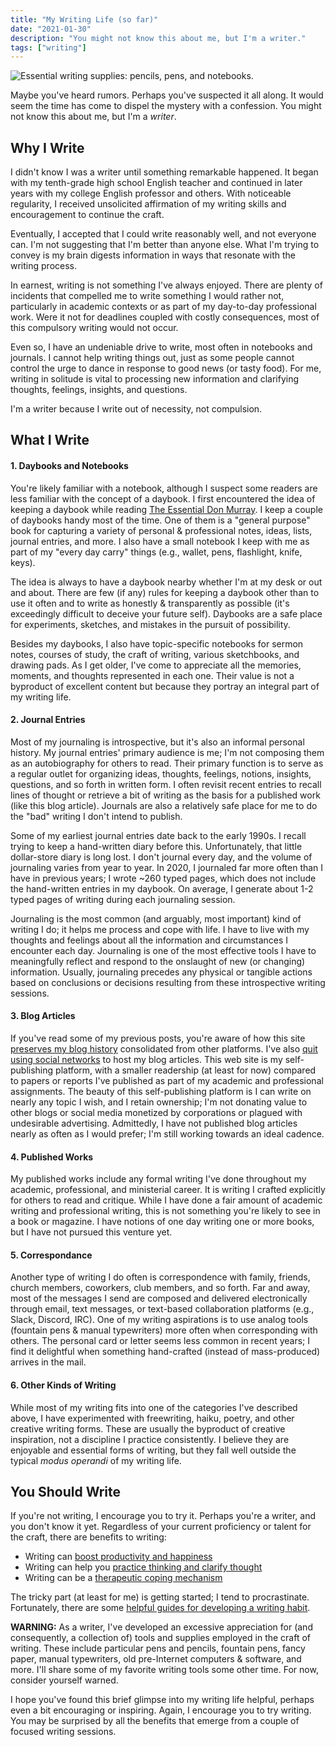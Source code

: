 ```yaml
---
title: "My Writing Life (so far)"
date: "2021-01-30"
description: "You might not know this about me, but I'm a writer."
tags: ["writing"]
---
```


![Essential writing supplies: pencils, pens, and notebooks.](https://kmsmedia.kevansizemore.com/image/2021-01-30_writing_supplies.jpeg)

Maybe you've heard rumors. Perhaps you've suspected it all along. It would seem the time has come to dispel the mystery with a confession. You might not know this about me, but I'm a *writer*.

## Why I Write

I didn't know I was a writer until something remarkable happened. It began with my tenth-grade high school English teacher and continued in later years with my college English professor and others. With noticeable regularity, I received unsolicited affirmation of my writing skills and encouragement to continue the craft.

Eventually, I accepted that I could write reasonably well, and not everyone can. I'm not suggesting that I'm better than anyone else. What I'm trying to convey is my brain digests information in ways that resonate with the writing process. 

In earnest, writing is not something I've always enjoyed. There are plenty of incidents that compelled me to write something I would rather not, particularly in academic contexts or as part of my day-to-day professional work. Were it not for deadlines coupled with costly consequences, most of this compulsory writing would not occur.

Even so, I have an undeniable drive to write, most often in notebooks and journals. I cannot help writing things out, just as some people cannot control the urge to dance in response to good news (or tasty food). For me, writing in solitude is vital to processing new information and clarifying thoughts, feelings, insights, and questions.

I'm a writer because I write out of necessity, not compulsion.

## What I Write

#### 1. Daybooks and Notebooks

You're likely familiar with a notebook, although I suspect some readers are less familiar with the concept of a daybook. I first encountered the idea of keeping a daybook while reading [The Essential Don Murray](https://www.amazon.com/Essential-Don-Murray-Americas-Greatest/dp/0867096004). I keep a couple of daybooks handy most of the time. One of them is a "general purpose" book for capturing a variety of personal & professional notes, ideas, lists, journal entries, and more. I also have a small notebook I keep with me as part of my "every day carry" things (e.g., wallet, pens, flashlight, knife, keys). 

The idea is always to have a daybook nearby whether I'm at my desk or out and about. There are few (if any) rules for keeping a daybook other than to use it often and to write as honestly & transparently as possible (it's exceedingly difficult to deceive your future self). Daybooks are a safe place for experiments, sketches, and mistakes in the pursuit of possibility.

Besides my daybooks, I also have topic-specific notebooks for sermon notes, courses of study, the craft of writing, various sketchbooks, and drawing pads. As I get older, I've come to appreciate all the memories, moments, and thoughts represented in each one. Their value is not a byproduct of excellent content but because they portray an integral part of my writing life.

#### 2. Journal Entries

Most of my journaling is introspective, but it's also an informal personal history. My journal entries' primary audience is me; I'm not composing them as an autobiography for others to read. Their primary function is to serve as a regular outlet for organizing ideas, thoughts, feelings, notions, insights, questions, and so forth in written form. I often revisit recent entries to recall lines of thought or retrieve a bit of writing as the basis for a published work (like this blog article). Journals are also a relatively safe place for me to do the "bad" writing I don't intend to publish. 

Some of my earliest journal entries date back to the early 1990s. I recall trying to keep a hand-written diary before this. Unfortunately, that little dollar-store diary is long lost. I don't journal every day, and the volume of journaling varies from year to year. In 2020, I journaled far more often than I have in previous years; I wrote ~260 typed pages, which does not include the hand-written entries in my daybook. On average, I generate about 1-2 typed pages of writing during each journaling session.

Journaling is the most common (and arguably, most important) kind of writing I do; it helps me process and cope with life. I have to live with my thoughts and feelings about all the information and circumstances I encounter each day. Journaling is one of the most effective tools I have to meaningfully reflect and respond to the onslaught of new (or changing) information. Usually, journaling precedes any physical or tangible actions based on conclusions or decisions resulting from these introspective writing sessions.

#### 3. Blog Articles

If you've read some of my previous posts, you're aware of how this site [preserves my blog history](https://kevansizemore.com/blog/2020/03/23/preserving-blog-history/) consolidated from other platforms. I've also [quit using social networks](https://kevansizemore.com/blog/2020/08/01/quitting-antisocial-media/) to host my blog articles. This web site is my self-publishing platform, with a smaller readership (at least for now) compared to papers or reports I've published as part of my academic and professional assignments. The beauty of this self-publishing platform is I can write on nearly any topic I wish, and I retain ownership; I'm not donating value to other blogs or social media monetized by corporations or plagued with undesirable advertising. Admittedly, I have not published blog articles nearly as often as I would prefer; I'm still working towards an ideal cadence.

#### 4. Published Works

My published works include any formal writing I've done throughout my academic, professional, and ministerial career. It is writing I crafted explicitly for others to read and critique. While I have done a fair amount of academic writing and professional writing, this is not something you're likely to see in a book or magazine. I have notions of one day writing one or more books, but I have not pursued this venture yet.

#### 5. Correspondance

Another type of writing I do often is correspondence with family, friends, church members, coworkers, club members, and so forth. Far and away, most of the messages I send are composed and delivered electronically through email, text messages, or text-based collaboration platforms (e.g., Slack, Discord, IRC).  One of my writing aspirations is to use analog tools (fountain pens & manual typewriters) more often when corresponding with others. The personal card or letter seems less common in recent years; I find it delightful when something hand-crafted (instead of mass-produced) arrives in the mail.

#### 6. Other Kinds of Writing

While most of my writing fits into one of the categories I've described above, I have experimented with freewriting, haiku, poetry, and other creative writing forms. These are usually the byproduct of creative inspiration, not a discipline I practice consistently. I believe they are enjoyable and essential forms of writing, but they fall well outside the typical *modus operandi* of my writing life.

## You Should Write

If you're not writing, I encourage you to try it. Perhaps you're a writer, and you don't know it yet. Regardless of your current proficiency or talent for the craft, there are benefits to writing:

* Writing can [boost productivity and happiness](https://www.msn.com/en-us/money/smallbusiness/writing-just-3-sentences-each-day-can-massively-boost-your-productivity-and-happiness/ar-BB1d8vUL)
* Writing can help you [practice thinking and clarify thought](https://ia.net/writer/support/writing-tips/lectures-on-style)
* Writing can be a [therapeutic coping mechanism](https://lifehacker.com/the-psychological-benefits-of-writing-regularly-1783693547)

The tricky part (at least for me) is getting started; I tend to procrastinate. Fortunately, there are some [helpful guides for developing a writing habit](https://thesweetsetup.com/daily-writing-habit/). 

**WARNING:** As a writer, I've developed an excessive appreciation for (and consequently, a collection of) tools and supplies employed in the craft of writing. These include particular pens and pencils, fountain pens, fancy paper, manual typewriters, old pre-Internet computers & software, and more. I'll share some of my favorite writing tools some other time. For now, consider yourself warned.

I hope you've found this brief glimpse into my writing life helpful, perhaps even a bit encouraging or inspiring. Again, I encourage you to try writing. You may be surprised by all the benefits that emerge from a couple of focused writing sessions.
